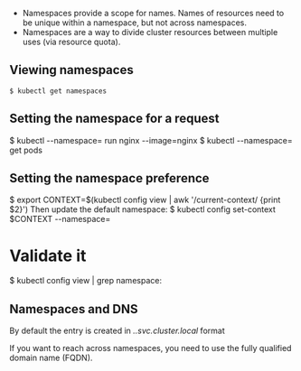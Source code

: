 - Namespaces provide a scope for names. Names of resources need to be unique within a namespace, but not across namespaces.
- Namespaces are a way to divide cluster resources between multiple uses (via resource quota).

## Viewing namespaces
```
$ kubectl get namespaces
```

## Setting the namespace for a request
$ kubectl --namespace=<insert-namespace-name-here> run nginx --image=nginx
$ kubectl --namespace=<insert-namespace-name-here> get pods

## Setting the namespace preference
$ export CONTEXT=$(kubectl config view | awk '/current-context/ {print $2}')
Then update the default namespace:
$ kubectl config set-context $CONTEXT --namespace=<insert-namespace-name-here>
# Validate it
$ kubectl config view | grep namespace:

## Namespaces and DNS
By default the entry is created in *<service-name>.<namespace-name>.svc.cluster.local* format

 If you want to reach across namespaces, you need to use the fully qualified domain name (FQDN).




